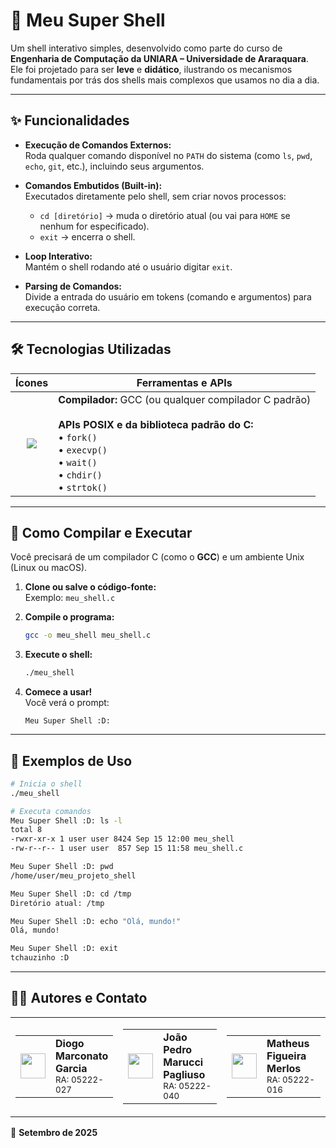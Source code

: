 # 🐚 Meu Super Shell

Um shell interativo simples, desenvolvido como parte do curso de **Engenharia de Computação da UNIARA – Universidade de Araraquara**.  
Ele foi projetado para ser **leve** e **didático**, ilustrando os mecanismos fundamentais por trás dos shells mais complexos que usamos no dia a dia.

---

## ✨ Funcionalidades

- **Execução de Comandos Externos:**  
  Roda qualquer comando disponível no `PATH` do sistema (como `ls`, `pwd`, `echo`, `git`, etc.), incluindo seus argumentos.
- **Comandos Embutidos (Built-in):**  
  Executados diretamente pelo shell, sem criar novos processos:

  - `cd [diretório]` → muda o diretório atual (ou vai para `HOME` se nenhum for especificado).
  - `exit` → encerra o shell.

- **Loop Interativo:**  
  Mantém o shell rodando até o usuário digitar `exit`.

- **Parsing de Comandos:**  
  Divide a entrada do usuário em tokens (comando e argumentos) para execução correta.

---

## 🛠️ Tecnologias Utilizadas

|                                                     Ícones                                                      | Ferramentas e APIs                                                                                                                                                                              |
| :-------------------------------------------------------------------------------------------------------------: | ----------------------------------------------------------------------------------------------------------------------------------------------------------------------------------------------- |
| <a href="https://skillicons.dev"><img src="https://skillicons.dev/icons?i=c,linux,git,github&theme=dark" /></a> | **Compilador:** GCC (ou qualquer compilador C padrão) <br><br> **APIs POSIX e da biblioteca padrão do C:** <br> • `fork()` <br> • `execvp()` <br> • `wait()` <br> • `chdir()` <br> • `strtok()` |

---

## 🚀 Como Compilar e Executar

Você precisará de um compilador C (como o **GCC**) e um ambiente Unix (Linux ou macOS).

1. **Clone ou salve o código-fonte:**  
   Exemplo: `meu_shell.c`

2. **Compile o programa:**

   ```bash
   gcc -o meu_shell meu_shell.c
   ```

3. **Execute o shell:**

   ```bash
   ./meu_shell
   ```

4. **Comece a usar!**  
   Você verá o prompt:
   ```
   Meu Super Shell :D:
   ```

---

## 📝 Exemplos de Uso

```bash
# Inicia o shell
./meu_shell

# Executa comandos
Meu Super Shell :D: ls -l
total 8
-rwxr-xr-x 1 user user 8424 Sep 15 12:00 meu_shell
-rw-r--r-- 1 user user  857 Sep 15 11:58 meu_shell.c

Meu Super Shell :D: pwd
/home/user/meu_projeto_shell

Meu Super Shell :D: cd /tmp
Diretório atual: /tmp

Meu Super Shell :D: echo "Olá, mundo!"
Olá, mundo!

Meu Super Shell :D: exit
tchauzinho :D
```

---

## 👨‍💻 Autores e Contato

<table width="100%" border="0">
<tr>
<td width="33.3%" align="center">
<table>
<tr>
<td valign="middle">
<a href="https://www.linkedin.com/in/diogo-garcia-6210bb235/" target="_blank">
<img src="https://skillicons.dev/icons?i=linkedin&theme=dark" height="40px" />
</a>
</td>
<td valign="middle">
<b>Diogo Marconato Garcia</b><br>
<small>RA: 05222-027</small>
</td>
</tr>
</table>
</td>
<td width="33.3%" align="center">
<table>
<tr>
<td valign="middle">
<a href="https://www.linkedin.com/in/jo%C3%A3o-pedro-marucci-pagliuso-0b8876385/" target="_blank">
<img src="https://skillicons.dev/icons?i=linkedin&theme=dark" height="40px" />
</a>
</td>
<td valign="middle">
<b>João Pedro Marucci Pagliuso</b><br>
<small>RA: 05222-040</small>
</td>
</tr>
</table>
</td>
<td width="33.3%" align="center">
<table>
<tr>
<td valign="middle">
<a href="https://www.linkedin.com/in/matheus-merlos-531089243/" target="_blank">
<img src="https://skillicons.dev/icons?i=linkedin&theme=dark" height="40px" />
</a>
</td>
<td valign="middle">
<b>Matheus Figueira Merlos</b><br> 
<small>RA: 05222-016</small>
</td>
</tr>
</table>
</td>
</tr>
</table>

📅 **Setembro de 2025**
